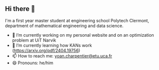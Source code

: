 ## Hi there 👋

I'm a first year master student at engineering school Polytech Clermont, department of mathematical engineering and data science.
<!--
**ycharpentier/ycharpentier** is a ✨ _special_ ✨ repository because its `README.md` (this file) appears on your GitHub profile.

Here are some ideas to get you started:
-->
- 🔭 I’m currently working on my personal website and on an optimization problem at UiT Narvik 
- 🌱 I’m currently learning how KANs work (https://arxiv.org/pdf/2404.19756) 
- 📫 How to reach me: yoan.charpentier@etu.uca.fr
- 😄 Pronouns: he/him

